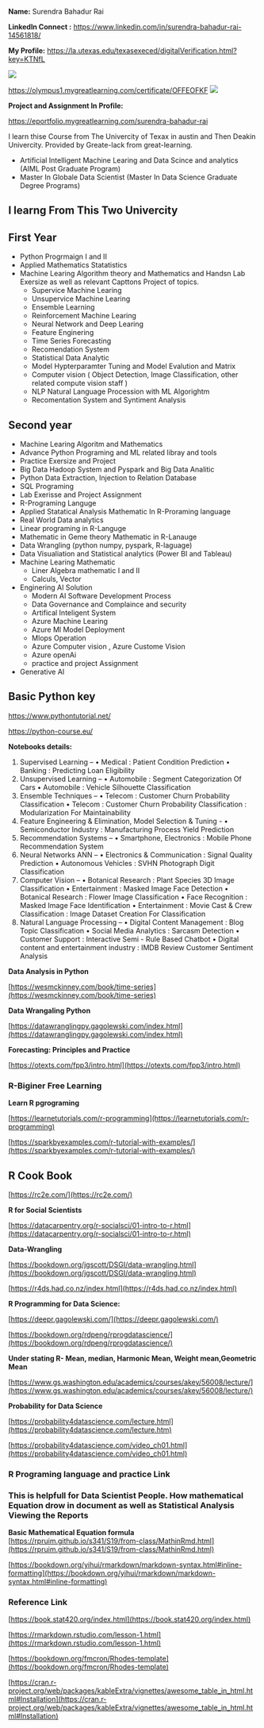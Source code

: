 **Name:** Surendra Bahadur Rai

**LinkedIn Connect :** https://www.linkedin.com/in/surendra-bahadur-rai-14561818/


**My Profile:**
https://la.utexas.edu/texasexeced/digitalVerification.html?key=KTNfL

![](./images/Certificat_texas.jpg)

https://olympus1.mygreatlearning.com/certificate/OFFEOFKF
![](./images/greate-lekes.jpg)

**Project and Assignment In Profile:**

https://eportfolio.mygreatlearning.com/surendra-bahadur-rai

I learn thise Course from The Univercity of Texax in austin and Then Deakin Univercity. Provided by Greate-lack from great-learning.

- Artificial Intelligent Machine Learing  and Data Scince and analytics (AIML Post Graduate Program)
- Master In Globale Data Scientist (Master In Data Science Graduate Degree Programs)

## I learng From This Two Univercity
 
 ## First Year

 - Python Progrmaign I and II
 - Applied Mathematics Statatistics
 - Machine Learing Algorithm theory and Mathematics and Handsn Lab Exersize as well as relevant Capttons Project of topics.
    - Supervice Machine Learing
    - Unsupervice Machine Learing
    - Ensemble Learning 
    - Reinforcement Machine Learing
    - Neural Network and Deep Learing
    - Feature Enginering
    - Time Series Forecasting
    - Recomendation System
    - Statistical Data Analytic
    - Model Hypterparamter Tuning and Model Evalution and Matrix
    - Computer vision ( Object Detection, Image Classification, other related compute vision staff )
    - NLP Natural Language Procession with ML Algorightm
    - Recomentation System and Syntiment Analysis

## Second year
 - Machine Learing Algoritm and Mathematics
 - Advance Python Programing and ML related libray and tools 
 - Practice Exersize and Project
 - Big Data Hadoop System and Pyspark and Big Data Analitic
 - Python Data Extraction, Injection to Relation Database
 - SQL Programing 
 - Lab Exerisse and Project Assignment 
 - R-Programing Languge 
 - Applied Statatical Analysis Mathematic In R-Proraming language
 - Real World Data analytics
 - Linear programing in R-Languge 
 - Mathematic in Geme theory Mathematic in R-Lanauge
 - Data Wrangling (python numpy, pyspark, R-laguage)
 - Data Visualiation and Statistical analytics (Power BI and Tableau)
 - Machine Learing Mathematic
    - Liner Algebra mathematic I and II  
    - Calculs, Vector
 - Enginering AI Solution 
    - Modern AI Software Development Process
    - Data Governance and Complaince and security
    - Artifical Inteligent System
    - Azure Machine Learing
    - Azure Ml Model Deployment
    - Mlops Operation 
    - Azure Computer vision , Azure Custome Vision
    - Azure openAi
    - practice and project Assignment
  - Generative AI

## Basic Python key
https://www.pythontutorial.net/

https://python-course.eu/


**Notebooks details:**

1.	Supervised Learning –
•	Medical : Patient Condition Prediction
•	Banking : Predicting Loan Eligibility
2.	Unsupervised Learning –
•	Automobile : Segment Categorization Of Cars
•	Automobile : Vehicle Silhouette Classification
3.	Ensemble Techniques –
•	Telecom : Customer Churn Probability Classification
•	Telecom : Customer Churn Probability Classification : Modularization For Maintainability
4.	Feature Engineering & Elimination, Model Selection & Tuning -
•	Semiconductor Industry : Manufacturing Process Yield Prediction
5.	Recommendation Systems –
•	Smartphone, Electronics : Mobile Phone Recommendation System 
6.	Neural Networks ANN –
•	Electronics & Communication : Signal Quality Prediction
•	Autonomous Vehicles : SVHN Photograph Digit Classification
7.	Computer Vision –
•	Botanical Research : Plant Species 3D Image Classification
•	Entertainment : Masked Image Face Detection
•	Botanical Research : Flower Image Classification
•	Face Recognition : Masked Image Face Identification
•	Entertainment : Movie Cast & Crew Classification : Image Dataset Creation For Classification
8.	Natural Language Processing –
•	Digital Content Management : Blog Topic Classification
•	Social Media Analytics : Sarcasm Detection
•	Customer Support : Interactive Semi - Rule Based Chatbot
•	Digital content and entertainment industry : IMDB Review Customer Sentiment Analysis

**Data Analysis in Python**

[https://wesmckinney.com/book/time-series](https://wesmckinney.com/book/time-series)

**Data Wrangaling Python**

[https://datawranglingpy.gagolewski.com/index.html](https://datawranglingpy.gagolewski.com/index.html)

**Forecasting: Principles and Practice**

[https://otexts.com/fpp3/intro.html](https://otexts.com/fpp3/intro.html)

### R-Biginer Free Learning

**Learn R pgrograming**

[https://learnetutorials.com/r-programming](https://learnetutorials.com/r-programming)

[https://sparkbyexamples.com/r-tutorial-with-examples/](https://sparkbyexamples.com/r-tutorial-with-examples/)

## R Cook Book

[https://rc2e.com/](https://rc2e.com/)


**R for Social Scientists**

[https://datacarpentry.org/r-socialsci/01-intro-to-r.html](https://datacarpentry.org/r-socialsci/01-intro-to-r.html)

**Data-Wrangling**

[https://bookdown.org/jgscott/DSGI/data-wrangling.html](https://bookdown.org/jgscott/DSGI/data-wrangling.html)

[https://r4ds.had.co.nz/index.html](https://r4ds.had.co.nz/index.html)

**R Programming for Data Science:**

[https://deepr.gagolewski.com/](https://deepr.gagolewski.com/)

 [https://bookdown.org/rdpeng/rprogdatascience/](https://bookdown.org/rdpeng/rprogdatascience/) 

 **Under stating R- Mean, median, Harmonic Mean, Weight mean,Geometric Mean**

 [https://www.gs.washington.edu/academics/courses/akey/56008/lecture/](https://www.gs.washington.edu/academics/courses/akey/56008/lecture/)

 
**Probability for Data Science**

[https://probability4datascience.com/lecture.html](https://probability4datascience.com/lecture.htm)

[https://probability4datascience.com/video_ch01.html](https://probability4datascience.com/video_ch01.html)


### R Programing language and practice Link
### This is helpfull for Data Scientist People.  How mathematical Equation drow in document as well as Statistical Analysis Viewing the Reports

**Basic Mathematical Equation formula**
[https://rpruim.github.io/s341/S19/from-class/MathinRmd.html](https://rpruim.github.io/s341/S19/from-class/MathinRmd.html)

[https://bookdown.org/yihui/rmarkdown/markdown-syntax.html#inline-formatting](https://bookdown.org/yihui/rmarkdown/markdown-syntax.html#inline-formatting)

### Reference Link

[https://book.stat420.org/index.html](https://book.stat420.org/index.html)

[https://rmarkdown.rstudio.com/lesson-1.html](https://rmarkdown.rstudio.com/lesson-1.html)

[https://bookdown.org/fmcron/Rhodes-template](https://bookdown.org/fmcron/Rhodes-template)

[https://cran.r-project.org/web/packages/kableExtra/vignettes/awesome_table_in_html.html#Installation](https://cran.r-project.org/web/packages/kableExtra/vignettes/awesome_table_in_html.html#Installation)

